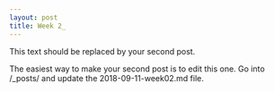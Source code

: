 ```yaml
---
layout: post
title: Week 2_
---
```



This text should be replaced by your second post.

The easiest way to make your second post is to edit this one.
Go into /_posts/ and update the 2018-09-11-week02.md file.
